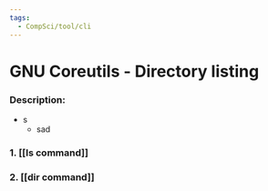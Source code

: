 ```yaml
---
tags:
  - CompSci/tool/cli
---
```

# GNU Coreutils - Directory listing
### Description:
- s
	- sad
### 1. [[ls command]]
### 2. [[dir command]]